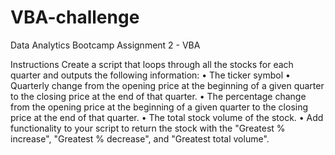 # VBA-challenge
Data Analytics Bootcamp Assignment 2 - VBA

Instructions
Create a script that loops through all the stocks for each quarter and outputs the following information:
•	The ticker symbol
•	Quarterly change from the opening price at the beginning of a given quarter to the closing price at the end of that quarter.
•	The percentage change from the opening price at the beginning of a given quarter to the closing price at the end of that quarter.
•	The total stock volume of the stock. 
•	Add functionality to your script to return the stock with the "Greatest % increase", "Greatest % decrease", and "Greatest total volume". 
